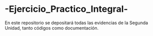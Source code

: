 # -Ejercicio_Practico_Integral-
En este repositorio se depositará todas las evidencias de la Segunda Unidad, tanto códigos como documentación. 
